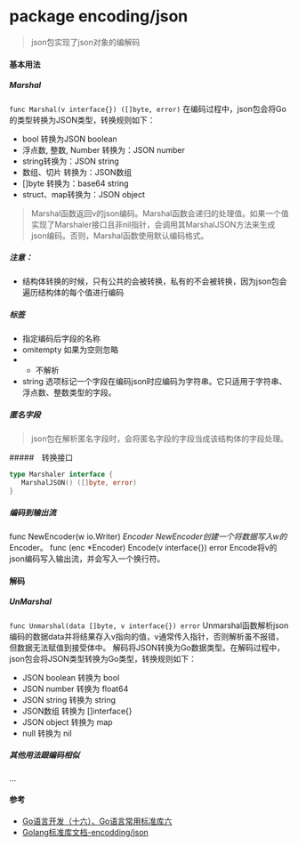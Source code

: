 # package encoding/json
> json包实现了json对象的编解码

#### 基本用法

##### Marshal
`func Marshal(v interface{}) ([]byte, error)`
在编码过程中，json包会将Go的类型转换为JSON类型，转换规则如下： 
* bool 转换为JSON boolean 
* 浮点数, 整数, Number 转换为：JSON number 
* string转换为：JSON string 
* 数组、切片 转换为：JSON数组 
* []byte 转换为：base64 string 
* struct、map转换为：JSON object
> Marshal函数返回v的json编码。Marshal函数会递归的处理值。如果一个值实现了Marshaler接口且非nil指针，会调用其MarshalJSON方法来生成json编码。否则，Marshal函数使用默认编码格式。  

##### 注意：
* 结构体转换的时候，只有公共的会被转换，私有的不会被转换，因为json包会遍历结构体的每个值进行编码

##### 标签
* 指定编码后字段的名称
* omitempty 如果为空则忽略
* - 不解析
* string 选项标记一个字段在编码json时应编码为字符串。它只适用于字符串、浮点数、整数类型的字段。

##### 匿名字段
> json包在解析匿名字段时，会将匿名字段的字段当成该结构体的字段处理。

#####　转换接口
```go
type Marshaler interface {
   MarshalJSON() ([]byte, error)
}
```
##### 编码到输出流
func NewEncoder(w io.Writer) *Encoder
NewEncoder创建一个将数据写入w的*Encoder。
func (enc *Encoder) Encode(v interface{}) error
Encode将v的json编码写入输出流，并会写入一个换行符。

#### 解码
##### UnMarshal
`func Unmarshal(data []byte, v interface{}) error`
Unmarshal函数解析json编码的数据data并将结果存入v指向的值，v通常传入指针，否则解析虽不报错，但数据无法赋值到接受体中。
解码将JSON转换为Go数据类型。在解码过程中，json包会将JSON类型转换为Go类型，转换规则如下： 
* JSON boolean 转换为 bool 
* JSON number 转换为 float64 
* JSON string 转换为 string 
* JSON数组 转换为 []interface{} 
* JSON object 转换为 map 
* null 转换为 nil  

##### 其他用法跟编码相似 
...

#### 参考
* [Go语言开发（十六）、Go语言常用标准库六](https://blog.51cto.com/9291927/2344741)
* [Golang标准库文档-encodding/json](https://studygolang.com/pkgdoc)

